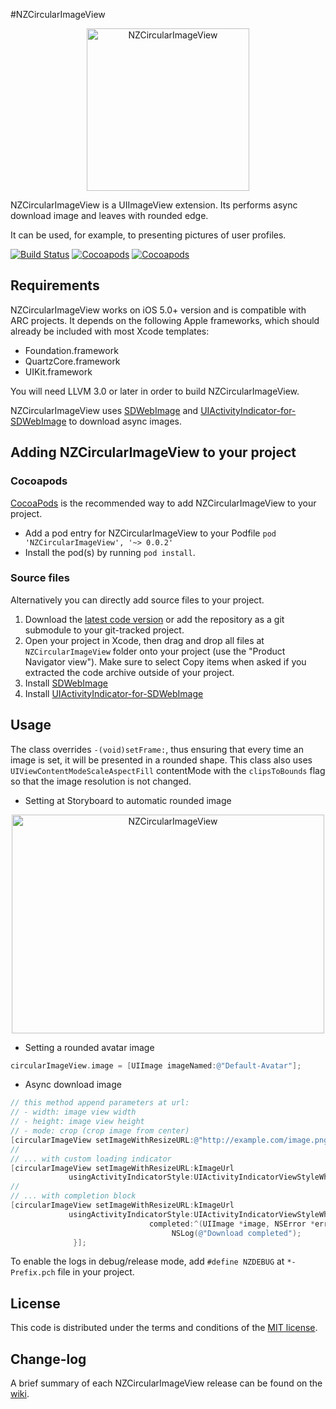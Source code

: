 #NZCircularImageView

<p align="center">
  <img src="http://s23.postimg.org/8wnsherxn/image.gif" alt="NZCircularImageView" title="NZCircularImageView" width="260" height="260">
</p>

NZCircularImageView is a UIImageView extension. Its performs async download image and leaves with rounded edge.

It can be used, for example, to presenting pictures of user profiles.

[![Build Status](https://api.travis-ci.org/NZN/NZCircularImageView.png)](https://api.travis-ci.org/NZN/NZCircularImageView.png)
[![Cocoapods](https://cocoapod-badges.herokuapp.com/v/NZCircularImageView/badge.png)](http://beta.cocoapods.org/?q=name%3Anzcircularimageview%2A)
[![Cocoapods](https://cocoapod-badges.herokuapp.com/p/NZCircularImageView/badge.png)](http://beta.cocoapods.org/?q=name%3Anzcircularimageview%2A)

## Requirements

NZCircularImageView works on iOS 5.0+ version and is compatible with ARC projects. It depends on the following Apple frameworks, which should already be included with most Xcode templates:

* Foundation.framework
* QuartzCore.framework
* UIKit.framework

You will need LLVM 3.0 or later in order to build NZCircularImageView.

NZCircularImageView uses [SDWebImage](https://github.com/rs/SDWebImage) and [UIActivityIndicator-for-SDWebImage](https://github.com/JJSaccolo/UIActivityIndicator-for-SDWebImage) to download async images.

## Adding NZCircularImageView to your project

### Cocoapods

[CocoaPods](http://cocoapods.org) is the recommended way to add NZCircularImageView to your project.

* Add a pod entry for NZCircularImageView to your Podfile `pod 'NZCircularImageView', '~> 0.0.2'`
* Install the pod(s) by running `pod install`.

### Source files

Alternatively you can directly add source files to your project.

1. Download the [latest code version](https://github.com/NZN/NZCircularImageView/archive/master.zip) or add the repository as a git submodule to your git-tracked project.
2. Open your project in Xcode, then drag and drop all files at `NZCircularImageView` folder onto your project (use the "Product Navigator view"). Make sure to select Copy items when asked if you extracted the code archive outside of your project.
3. Install [SDWebImage](https://github.com/rs/SDWebImage)
4. Install [UIActivityIndicator-for-SDWebImage](https://github.com/JJSaccolo/UIActivityIndicator-for-SDWebImage)

## Usage

The class overrides `-(void)setFrame:`, thus ensuring that every time an image is set, it will be presented in a rounded shape.
This class also uses `UIViewContentModeScaleAspectFill` contentMode with the `clipsToBounds` flag so that the image resolution is not changed.

* Setting at Storyboard to automatic rounded image

<p align="center">
  <img src="http://s28.postimg.org/dkc2r8tgd/NZCircular_Image_View.jpg" alt="NZCircularImageView" title="NZCircularImageView" width="500" height="350">
</p>

* Setting a rounded avatar image

```objective-c
circularImageView.image = [UIImage imageNamed:@"Default-Avatar"];
```

* Async download image

```objective-c
// this method append parameters at url:
// - width: image view width
// - height: image view height
// - mode: crop (crop image from center)
[circularImageView setImageWithResizeURL:@"http://example.com/image.png"];
//
// ... with custom loading indicator
[circularImageView setImageWithResizeURL:kImageUrl
             usingActivityIndicatorStyle:UIActivityIndicatorViewStyleWhite];
//
// ... with completion block
[circularImageView setImageWithResizeURL:kImageUrl
             usingActivityIndicatorStyle:UIActivityIndicatorViewStyleWhite
                               completed:^(UIImage *image, NSError *error, SDImageCacheType cacheType) {
                                    NSLog(@"Download completed");
              }];
```

To enable the logs in debug/release mode, add `#define NZDEBUG` at `*-Prefix.pch` file in your project.

## License

This code is distributed under the terms and conditions of the [MIT license](LICENSE).

## Change-log

A brief summary of each NZCircularImageView release can be found on the [wiki](https://github.com/NZN/NZCircularImageView/wiki/Change-log).